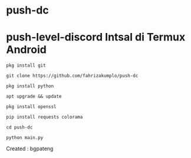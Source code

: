 # push-dc

# push-level-discord Intsal di Termux Android
```
pkg install git
```
```
git clone https://github.com/fahrizakumplo/push-dc
```
```
pkg install python
```
```
apt upgrade && update
```
```
pkg install openssl
```
```
pip install requests colorama
```
```
cd push-dc
```
```
python main.py
```
Created : bgpateng
